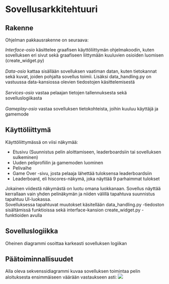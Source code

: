 # Sovellusarkkitehtuuri

## Rakenne

Ohjelman pakkausrakenne on seuraava:

*Interface-osio* käsittelee graafisen käyttöliittymän ohjelmakoodin, kuten sovelluksen eri sivut sekä graafiseen liittymään kuuluvien osioiden luomisen (create_widget.py) \
\
*Data-osio* kattaa sisällään sovelluksen vaatiman datan, kuten tietokannat sekä kuvat, joiden pohjalta sovellus toimii. Lisäksi data_handling.py on vastuussa data-kansiossa olevien tiedostojen käsittelemisestä \
\
*Services-osio* vastaa pelaajan tietojen tallennuksesta sekä sovelluslogiikasta \
\
*Gameplay-osio* vastaa sovelluksen tietokohteista, joihin kuuluu käyttäjä ja gamemode


## Käyttöliittymä

Käyttöliittymässä on viisi näkymää:

- Etusivu (Suunnistus pelin aloittamiseen, leaderboardsiin tai sovelluksen sulkeminen)
- Uuden peliprofiilin ja gamemoden luominen
- Pelivaihe
- Game Over -sivu, josta pelaaja lähettää tuloksensa leaderboardsiin
- Leaderboard, eli hiscores-näkymä, joka näyttää 9 parhaimmat tulokset

Jokainen viidestä näkymästä on luotu omana luokkanaan. Sovellus näyttää kerrallaan vain yhden pelinäkymän ja niiden välillä tapahtuva suunnistus tapahtuu UI-luokassa.\
Sovelluksessa tapahtuvat muutokset käsitellään data_handling.py -tiedoston sisältämissä funktioissa sekä interface-kansion create_widget.py -funktioiden avulla

## Sovelluslogiikka

Oheinen diagrammi osoittaa karkeasti sovelluksen logiikan



## Päätoiminnallisuudet

Alla oleva sekvenssidiagrammi kuvaa sovelluksen toimintaa pelin aloituksesta ensimmäiseen väärään vastaukseen asti:
<img src=https://github.com/anttinevalainen/ot-harjoitustyo/blob/main/dokumentaatio/sequential_diagram.jpg>
